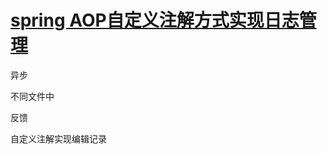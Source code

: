 # [spring AOP自定义注解方式实现日志管理](https://www.cnblogs.com/jianjianyang/p/4910851.html)

异步

不同文件中



反馈





自定义注解实现编辑记录